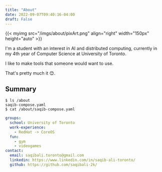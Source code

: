 ```yaml
---
title: "About"
date: 2022-09-07T09:40:16-04:00
draft: False
---
```


{{< myimg src="/imgs/about/pixArt.png" align="right" width="150px" height="auto" >}}

I'm a student with an interest in AI and distributed computing, currently in my 4th year of Computer Science at University of Toronto. 

I like to make tools that someone would want to use.

That's pretty much it 😊.


## Summary
```fish
$ ls /about
saqib-compose.yaml
$ cat /about/saqib-compose.yaml
```
```yaml
groups:
  school: University of Toronto
  work-experience:
    - RedHat -> CoreOS
  fun:
    - gym
    - videogames
contact:
  email: saqibali.toronto@gmail.com
  linkedin: https://www.linkedin.com/in/saqib-ali-toronto/
  github: https://github.com/saqibali-2k/ 
```


